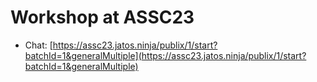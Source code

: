 # Workshop at ASSC23

* Chat: [https://assc23.jatos.ninja/publix/1/start?batchId=1&generalMultiple](https://assc23.jatos.ninja/publix/1/start?batchId=1&generalMultiple)

